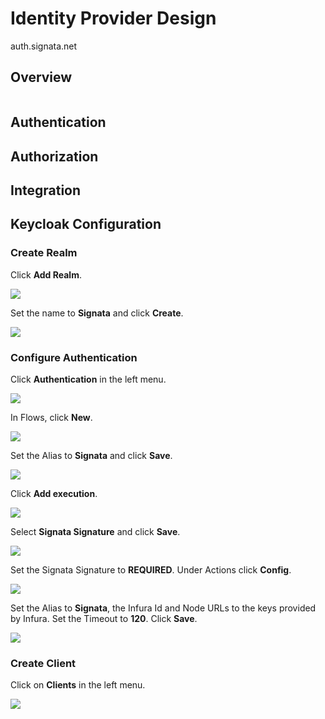 # Identity Provider Design

auth.signata.net

## Overview

<figure><img src="../.gitbook/assets/2.png" alt=""><figcaption></figcaption></figure>

## Authentication



## Authorization



## Integration



## Keycloak Configuration

### Create Realm

Click **Add Realm**.

![](<../.gitbook/assets/image (24) (1).png>)

Set the name to **Signata** and click **Create**.

![](<../.gitbook/assets/image (4) (2) (2).png>)

### Configure Authentication

Click **Authentication** in the left menu.

![](<../.gitbook/assets/image (17) (2).png>)

In Flows, click **New**.

![](<../.gitbook/assets/image (7).png>)

Set the Alias to **Signata** and click **Save**.

![](<../.gitbook/assets/image (10) (1).png>)

Click **Add execution**.

![](<../.gitbook/assets/image (1) (3).png>)

Select **Signata Signature** and click **Save**.

![](<../.gitbook/assets/image (15).png>)

Set the Signata Signature to **REQUIRED**. Under Actions click **Config**.

![](<../.gitbook/assets/image (3) (2).png>)

Set the Alias to **Signata**, the Infura Id and Node URLs to the keys provided by Infura. Set the Timeout to **120**. Click **Save**.

![](<../.gitbook/assets/image (14) (2).png>)

### Create Client

Click on **Clients** in the left menu.

![](<../.gitbook/assets/image (5) (1) (1).png>)















